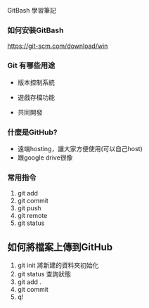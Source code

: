 GitBash 學習筆記

### 如何安裝GitBash

https://git-scm.com/download/win

### Git 有哪些用途

- 版本控制系統

- 遊戲存檔功能

- 共同開發

### 什麼是GitHub?
- 遠端hosting，讓大家方便使用(可以自己host)
- 跟google drive很像
### 常用指令
1. git add
2. git commit 
3. git push
4. git remote
5. git status

## 如何將檔案上傳到GitHub
1. git init 
將新建的資料夾初始化
2. git status 查詢狀態
3. git add .
4. git commit
5. q!

